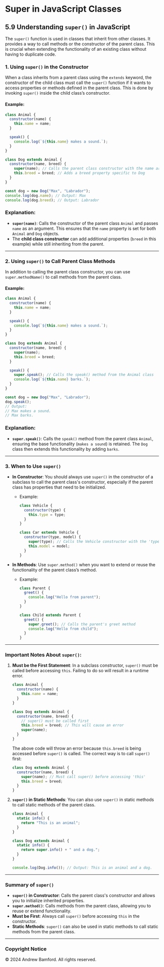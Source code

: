 # Super in JavaScript Classes

## 5.9 Understanding `super()` in JavaScript

The `super()` function is used in classes that inherit from other classes. It provides a way to call methods or the constructor of the parent class. This is crucial when extending the functionality of an existing class without having to duplicate code.

### 1. Using `super()` in the Constructor

When a class inherits from a parent class using the `extends` keyword, the constructor of the child class must call the `super()` function if it wants to access properties or methods defined in the parent class. This is done by invoking `super()` inside the child class’s constructor.

#### Example:
```javascript
class Animal {
  constructor(name) {
    this.name = name;
  }

  speak() {
    console.log(`${this.name} makes a sound.`);
  }
}

class Dog extends Animal {
  constructor(name, breed) {
    super(name); // Calls the parent class constructor with the name argument
    this.breed = breed; // Adds a breed property specific to Dog
  }
}

const dog = new Dog("Max", "Labrador");
console.log(dog.name); // Output: Max
console.log(dog.breed); // Output: Labrador
```

### Explanation:
- **`super(name)`**: Calls the constructor of the parent class `Animal` and passes `name` as an argument. This ensures that the `name` property is set for both `Animal` and `Dog` objects.
- The **child class constructor** can add additional properties (`breed` in this example) while still inheriting from the parent.

---

### 2. Using `super()` to Call Parent Class Methods

In addition to calling the parent class constructor, you can use `super.methodName()` to call methods from the parent class.

#### Example:
```javascript
class Animal {
  constructor(name) {
    this.name = name;
  }

  speak() {
    console.log(`${this.name} makes a sound.`);
  }
}

class Dog extends Animal {
  constructor(name, breed) {
    super(name);
    this.breed = breed;
  }

  speak() {
    super.speak(); // Calls the speak() method from the Animal class
    console.log(`${this.name} barks.`);
  }
}

const dog = new Dog("Max", "Labrador");
dog.speak();
// Output:
// Max makes a sound.
// Max barks.
```

### Explanation:
- **`super.speak()`**: Calls the `speak()` method from the parent class `Animal`, ensuring the base functionality (`makes a sound`) is retained. The `Dog` class then extends this functionality by adding `barks`.

---

### 3. When to Use `super()`

- **In Constructor**: You should always use `super()` in the constructor of a subclass to call the parent class's constructor, especially if the parent class has properties that need to be initialized.
  
  - Example:
    ```javascript
    class Vehicle {
      constructor(type) {
        this.type = type;
      }
    }

    class Car extends Vehicle {
      constructor(type, model) {
        super(type); // Calls the Vehicle constructor with the 'type' argument
        this.model = model;
      }
    }
    ```

- **In Methods**: Use `super.method()` when you want to extend or reuse the functionality of the parent class’s method.

  - Example:
    ```javascript
    class Parent {
      greet() {
        console.log("Hello from parent");
      }
    }

    class Child extends Parent {
      greet() {
        super.greet(); // Calls the parent's greet method
        console.log("Hello from child");
      }
    }
    ```

---

### Important Notes About `super()`:
1. **Must be the First Statement**: In a subclass constructor, `super()` must be called before accessing `this`. Failing to do so will result in a runtime error.
   
   ```javascript
   class Animal {
     constructor(name) {
       this.name = name;
     }
   }

   class Dog extends Animal {
     constructor(name, breed) {
       // super() must be called first
       this.breed = breed; // This will cause an error
       super(name);
     }
   }
   ```

   The above code will throw an error because `this.breed` is being accessed before `super()` is called. The correct way is to call `super()` first:
   
   ```javascript
   class Dog extends Animal {
     constructor(name, breed) {
       super(name); // Must call super() before accessing 'this'
       this.breed = breed;
     }
   }
   ```

2. **`super()` in Static Methods**: You can also use `super()` in static methods to call static methods of the parent class.

   ```javascript
   class Animal {
     static info() {
       return "This is an animal";
     }
   }

   class Dog extends Animal {
     static info() {
       return super.info() + " and a dog.";
     }
   }

   console.log(Dog.info()); // Output: This is an animal and a dog.
   ```

---

### Summary of `super()`

- **`super()` in Constructor**: Calls the parent class's constructor and allows you to initialize inherited properties.
- **`super.method()`**: Calls methods from the parent class, allowing you to reuse or extend functionality.
- **Must be First**: Always call `super()` before accessing `this` in the constructor.
- **Static Methods**: `super()` can also be used in static methods to call static methods from the parent class.

---

### Copyright Notice
© 2024 Andrew Bamford. All rights reserved.
